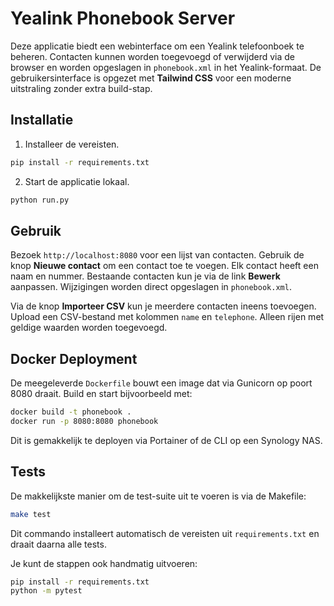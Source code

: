 # Yealink Phonebook Server

Deze applicatie biedt een webinterface om een Yealink telefoonboek te beheren. Contacten kunnen worden toegevoegd of verwijderd via de browser en worden opgeslagen in `phonebook.xml` in het Yealink-formaat. De gebruikersinterface is opgezet met **Tailwind CSS** voor een moderne uitstraling zonder extra build-stap.

## Installatie

1. Installeer de vereisten.

```bash
pip install -r requirements.txt
```

2. Start de applicatie lokaal.

```bash
python run.py
```

## Gebruik

Bezoek `http://localhost:8080` voor een lijst van contacten. Gebruik de knop **Nieuwe contact** om een contact toe te voegen. Elk contact heeft een naam en nummer. Bestaande contacten kun je via de link **Bewerk** aanpassen. Wijzigingen worden direct opgeslagen in `phonebook.xml`.

Via de knop **Importeer CSV** kun je meerdere contacten ineens toevoegen. Upload
een CSV-bestand met kolommen `name` en `telephone`. Alleen rijen met geldige waarden worden toegevoegd.

## Docker Deployment

De meegeleverde `Dockerfile` bouwt een image dat via Gunicorn op poort 8080 draait. Build en start bijvoorbeeld met:

```bash
docker build -t phonebook .
docker run -p 8080:8080 phonebook
```

Dit is gemakkelijk te deployen via Portainer of de CLI op een Synology NAS.

## Tests


De makkelijkste manier om de test-suite uit te voeren is via de Makefile:

```bash
make test
```

Dit commando installeert automatisch de vereisten uit `requirements.txt` en draait daarna alle tests.

Je kunt de stappen ook handmatig uitvoeren:

```bash
pip install -r requirements.txt
python -m pytest
```
